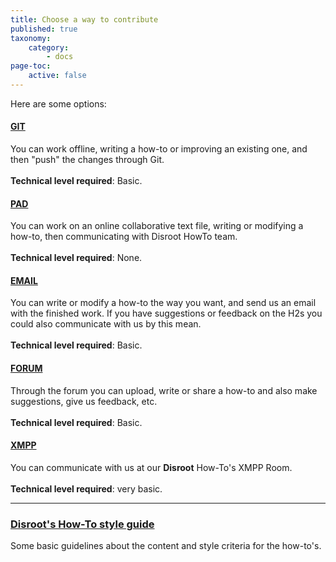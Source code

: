 ```yaml
---
title: Choose a way to contribute
published: true
taxonomy:
    category:
        - docs
page-toc:
    active: false
---
```

Here are some options:

#### [GIT](/contribute/git)
You can work offline, writing a how-to or improving an existing one, and then "push" the changes through Git.<br><br>**Technical level required**: Basic.

#### [PAD](/contribute/pad)
You can work on an online collaborative text file, writing or modifying a how-to, then communicating with Disroot HowTo team.<br><br>**Technical level required**: None.

#### [EMAIL](/contribute/email)
You can write or modify a how-to the way you want, and send us an email with the finished work. If you have suggestions or feedback on the H2s you could also communicate with us by this mean. <br><br>**Technical level required**: Basic.

#### [FORUM](/contribute/forum)
Through the forum you can upload, write or share a how-to and also make suggestions, give us feedback, etc. <br><br>**Technical level required**: Basic.

#### [XMPP](/contribute/xmpp)
You can communicate with us at our **Disroot** How-To's XMPP Room.<br><br>**Technical level required**: very basic.

----

### [Disroot's How-To style guide](/contribute/styleguide)
Some basic guidelines about the content and style criteria for the how-to's.
